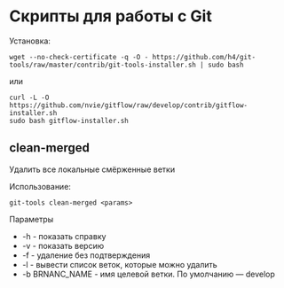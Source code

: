 # Скрипты для работы с Git

Установка:
    
    wget --no-check-certificate -q -O - https://github.com/h4/git-tools/raw/master/contrib/git-tools-installer.sh | sudo bash

или

    curl -L -O https://github.com/nvie/gitflow/raw/develop/contrib/gitflow-installer.sh
	sudo bash gitflow-installer.sh

## clean-merged

Удалить все локальные смёрженные ветки

Использование: 

	git-tools clean-merged <params>

Параметры

* -h - показать справку
* -v - показать версию
* -f - удаление без подтверждения
* -l - вывести список веток, которые можно удалить
* -b BRNANC_NAME - имя целевой ветки. По умолчанию — develop
